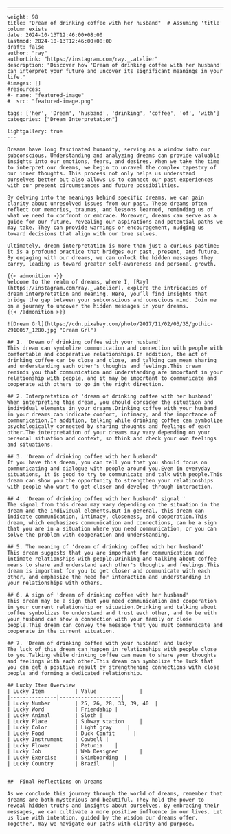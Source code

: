 ---
    weight: 98
    title: "Dream of drinking coffee with her husband"  # Assuming 'title' column exists
    date: 2024-10-13T12:46:00+08:00
    lastmod: 2024-10-13T12:46:00+08:00
    draft: false
    author: "ray"
    authorLink: "https://instagram.com/ray._.atelier"
    description: "Discover how 'Dream of drinking coffee with her husband' can interpret your future and uncover its significant meanings in your life."
    #images: []
    #resources:
    #- name: "featured-image"
    #  src: "featured-image.png"
    
    tags: ['her', 'Dream', 'husband', 'drinking', 'coffee', 'of', 'with']
    categories: ["Dream Interpretation"]
    
    lightgallery: true
    ---
    
    Dreams have long fascinated humanity, serving as a window into our subconscious. Understanding and analyzing dreams can provide valuable insights into our emotions, fears, and desires. When we take the time to interpret our dreams, we begin to unravel the complex tapestry of our inner thoughts. This process not only helps us understand ourselves better but also allows us to connect our past experiences with our present circumstances and future possibilities.
    
    By delving into the meanings behind specific dreams, we can gain clarity about unresolved issues from our past. These dreams often reflect our memories, traumas, and lessons learned, reminding us of what we need to confront or embrace. Moreover, dreams can serve as a guide for our future, revealing our aspirations and potential paths we may take. They can provide warnings or encouragement, nudging us toward decisions that align with our true selves.
    
    Ultimately, dream interpretation is more than just a curious pastime; it is a profound practice that bridges our past, present, and future. By engaging with our dreams, we can unlock the hidden messages they carry, leading us toward greater self-awareness and personal growth.
    
    {{< admonition >}}
    Welcome to the realm of dreams, where I, [Ray](https://instagram.com/ray._.atelier), explore the intricacies of dream interpretation and meaning. Here, you’ll find insights that bridge the gap between your subconscious and conscious mind. Join me on a journey to uncover the hidden messages in your dreams.
    {{< /admonition >}}
    
    ![Dream Grl](https://cdn.pixabay.com/photo/2017/11/02/03/35/gothic-2910057_1280.jpg "Dream Grl")
    
    ## 1. 'Dream of drinking coffee with your husband'
    This dream can symbolize communication and connection with people with comfortable and cooperative relationships.In addition, the act of drinking coffee can be close and close, and talking can mean sharing and understanding each other's thoughts and feelings.This dream reminds you that communication and understanding are important in your relationship with people, and it may be important to communicate and cooperate with others to go in the right direction.
    
    ## 2. Interpretation of 'dream of drinking coffee with her husband'
    When interpreting this dream, you should consider the situation and individual elements in your dreams.Drinking coffee with your husband in your dreams can indicate comfort, intimacy, and the importance of communication.In addition, talking while drinking coffee can symbolize psychologically connected by sharing thoughts and feelings of each other.The interpretation of your dreams may vary depending on your personal situation and context, so think and check your own feelings and situations.
    
    ## 3. 'Dream of drinking coffee with her husband'
    If you have this dream, you can tell you that you should focus on communicating and dialogue with people around you.Even in everyday situations, it is good to try to communicate and talk with people.This dream can show you the opportunity to strengthen your relationships with people who want to get closer and develop through interaction.
    
    ## 4. 'Dream of drinking coffee with her husband' signal '
    The signal from this dream may vary depending on the situation in the dream and the individual elements.But in general, this dream can indicate communication, intimacy, closeness, and cooperation.This dream, which emphasizes communication and connections, can be a sign that you are in a situation where you need communication, or you can solve the problem with cooperation and understanding.
    
    ## 5. The meaning of 'dream of drinking coffee with her husband'
    This dream suggests that you are important for communication and intimate relationships with people.Drinking and talking about coffee means to share and understand each other's thoughts and feelings.This dream is important for you to get closer and communicate with each other, and emphasize the need for interaction and understanding in your relationships with others.
    
    ## 6. A sign of 'dream of drinking coffee with her husband'
    This dream may be a sign that you need communication and cooperation in your current relationship or situation.Drinking and talking about coffee symbolizes to understand and trust each other, and to be with your husband can show a connection with your family or close people.This dream can convey the message that you must communicate and cooperate in the current situation.
    
    ## 7. 'Dream of drinking coffee with your husband' and lucky
    The luck of this dream can happen in relationships with people close to you.Talking while drinking coffee can mean to share your thoughts and feelings with each other.This dream can symbolize the luck that you can get a positive result by strengthening connections with close people and forming a dedicated relationship.
    
    ## Lucky Item Overview
    | Lucky Item          | Value              |
    |---------------|--------------------|
    | Lucky Number        | 25, 26, 28, 33, 39, 40  |
    | Lucky Word          | Friendship |
    | Lucky Animal        | Sloth |
    | Lucky Place         | Subway station     |
    | Lucky Color         | Light gray     |
    | Lucky Food          | Duck Confit      |
    | Lucky Instrument    | Cowbell |
    | Lucky Flower        | Petunia    |
    | Lucky Job           | Web Designer       |
    | Lucky Exercise      | Skimboarding  |
    | Lucky Country       | Brazil    |
    
    
    ##  Final Reflections on Dreams
    
    As we conclude this journey through the world of dreams, remember that dreams are both mysterious and beautiful. They hold the power to reveal hidden truths and insights about ourselves. By embracing their messages, we can cultivate a more positive influence in our lives. Let us live with intention, guided by the wisdom our dreams offer. Together, may we navigate our paths with clarity and purpose.
    